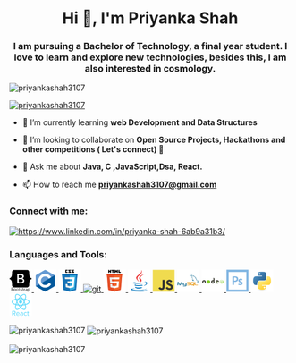 <h1 align="center">Hi 👋, I'm Priyanka Shah</h1>
<h3 align="center">I am pursuing a Bachelor of Technology, a final year student. I love to learn and explore new technologies, besides this, I am also interested in cosmology.</h3>
<p align="left"> <img src="https://komarev.com/ghpvc/?username=priyankashah3107&label=Profile%20views&color=0e75b6&style=flat" alt="priyankashah3107" /> </p>

 <p align="left"> <a href="https://github.com/ryo-ma/github-profile-trophy"><img src="https://github-profile-trophy.vercel.app/?username=priyankashah3107" alt="priyankashah3107" /></a> </p> 

 <!-- <p align="left"> <a href="https://twitter.com/priyankashah317" target="blank"><img src="https://img.shields.io/twitter/follow/priyankashah317?logo=twitter&style=for-the-badge" alt="priyankashah317" /></a> </p> -->

- 🌱 I’m currently learning **web Development and Data Structures**

- 👯 I’m looking to collaborate on **Open Source Projects, Hackathons and other competitions ( Let's connect) 🤗**

- 💬 Ask me about **Java, C ,JavaScript,Dsa, React.**

- 📫 How to reach me **priyankashah3107@gmail.com**

<h3 align="left">Connect with me:</h3>
<p align="left">
<!--  <a href="https://twitter.com/priyankashah317" target="blank"><img align="center" src="https://raw.githubusercontent.com/rahuldkjain/github-profile-readme-generator/master/src/images/icons/Social/twitter.svg" alt="priyankashah317" height="30" width="40" /></a> -->
<a href="https://linkedin.com/in/https://www.linkedin.com/in/priyanka-shah-6ab9a31b3/" target="blank"><img align="center" src="https://raw.githubusercontent.com/rahuldkjain/github-profile-readme-generator/master/src/images/icons/Social/linked-in-alt.svg" alt="https://www.linkedin.com/in/priyanka-shah-6ab9a31b3/" height="30" width="40" /></a>
<!-- <a href="https://www.leetcode.com/priyankashah317" target="blank"><img align="center" src="https://raw.githubusercontent.com/rahuldkjain/github-profile-readme-generator/master/src/images/icons/Social/leet-code.svg" alt="priyankashah317" height="30" width="40" /></a> -->
</p>

<h3 align="left">Languages and Tools:</h3>
<p align="left"> <a href="https://getbootstrap.com" target="_blank" rel="noreferrer"> <img src="https://raw.githubusercontent.com/devicons/devicon/master/icons/bootstrap/bootstrap-plain-wordmark.svg" alt="bootstrap" width="40" height="40"/> </a> <a href="https://www.cprogramming.com/" target="_blank" rel="noreferrer"> <img src="https://raw.githubusercontent.com/devicons/devicon/master/icons/c/c-original.svg" alt="c" width="40" height="40"/> </a> <a href="https://www.w3schools.com/css/" target="_blank" rel="noreferrer"> <img src="https://raw.githubusercontent.com/devicons/devicon/master/icons/css3/css3-original-wordmark.svg" alt="css3" width="40" height="40"/> </a> <a href="https://git-scm.com/" target="_blank" rel="noreferrer"> <img src="https://www.vectorlogo.zone/logos/git-scm/git-scm-icon.svg" alt="git" width="40" height="40"/> </a> <a href="https://www.w3.org/html/" target="_blank" rel="noreferrer"> <img src="https://raw.githubusercontent.com/devicons/devicon/master/icons/html5/html5-original-wordmark.svg" alt="html5" width="40" height="40"/> </a> <a href="https://www.java.com" target="_blank" rel="noreferrer"> <img src="https://raw.githubusercontent.com/devicons/devicon/master/icons/java/java-original.svg" alt="java" width="40" height="40"/> </a> <a href="https://developer.mozilla.org/en-US/docs/Web/JavaScript" target="_blank" rel="noreferrer"> <img src="https://raw.githubusercontent.com/devicons/devicon/master/icons/javascript/javascript-original.svg" alt="javascript" width="40" height="40"/> </a> <a href="https://www.mysql.com/" target="_blank" rel="noreferrer"> <img src="https://raw.githubusercontent.com/devicons/devicon/master/icons/mysql/mysql-original-wordmark.svg" alt="mysql" width="40" height="40"/> </a> <a href="https://nodejs.org" target="_blank" rel="noreferrer"> <img src="https://raw.githubusercontent.com/devicons/devicon/master/icons/nodejs/nodejs-original-wordmark.svg" alt="nodejs" width="40" height="40"/> </a> <a href="https://www.photoshop.com/en" target="_blank" rel="noreferrer"> <img src="https://raw.githubusercontent.com/devicons/devicon/master/icons/photoshop/photoshop-line.svg" alt="photoshop" width="40" height="40"/> </a> <a href="https://www.python.org" target="_blank" rel="noreferrer"> <img src="https://raw.githubusercontent.com/devicons/devicon/master/icons/python/python-original.svg" alt="python" width="40" height="40"/> </a> <a href="https://reactjs.org/" target="_blank" rel="noreferrer"> <img src="https://raw.githubusercontent.com/devicons/devicon/master/icons/react/react-original-wordmark.svg" alt="react" width="40" height="40"/> </a> </p>

<p><img align="left" src="https://github-readme-stats.vercel.app/api/top-langs?username=priyankashah3107&show_icons=true&locale=en&layout=compact" alt="priyankashah3107" /></p>

<p>&nbsp;<img align="center" src="https://github-readme-stats.vercel.app/api?username=priyankashah3107&show_icons=true&locale=en" alt="priyankashah3107" /></p>

<p><img align="center" src="https://github-readme-streak-stats.herokuapp.com/?user=priyankashah3107&" alt="priyankashah3107" /></p>
